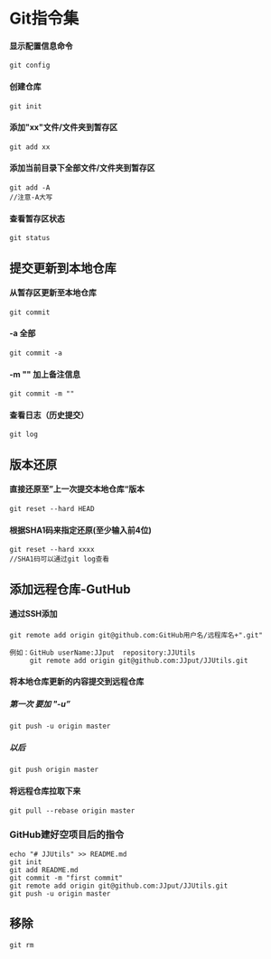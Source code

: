 # Git指令集

#### 显示配置信息命令
    git config 

#### 创建仓库
    git init

#### 添加"xx"文件/文件夹到暂存区
    git add xx
 
#### 添加当前目录下全部文件/文件夹到暂存区
    git add -A
    //注意-A大写
#### 查看暂存区状态
    git status

## 提交更新到本地仓库
    
#### 从暂存区更新至本地仓库
    git commit

#### -a 全部
    
    git commit -a

#### -m "" 加上备注信息
    
    git commit -m ""

#### 查看日志（历史提交）

    git log
    
## 版本还原

#### 直接还原至”上一次提交本地仓库“版本

    git reset --hard HEAD

#### 根据SHA1码来指定还原(至少输入前4位)

    git reset --hard xxxx
    //SHA1码可以通过git log查看


## 添加远程仓库-GutHub

#### 通过SSH添加
    git remote add origin git@github.com:GitHub用户名/远程库名+".git"
    
    例如：GitHub userName:JJput  repository:JJUtils
         git remote add origin git@github.com:JJput/JJUtils.git

#### 将本地仓库更新的内容提交到远程仓库
##### 第一次 要加 "-u”
    git push -u origin master  
##### 以后    
    git push origin master

#### 将远程仓库拉取下来
    git pull --rebase origin master


### GitHub建好空项目后的指令

    echo "# JJUtils" >> README.md
    git init
    git add README.md
    git commit -m "first commit"
    git remote add origin git@github.com:JJput/JJUtils.git
    git push -u origin master

## 移除

    git rm


